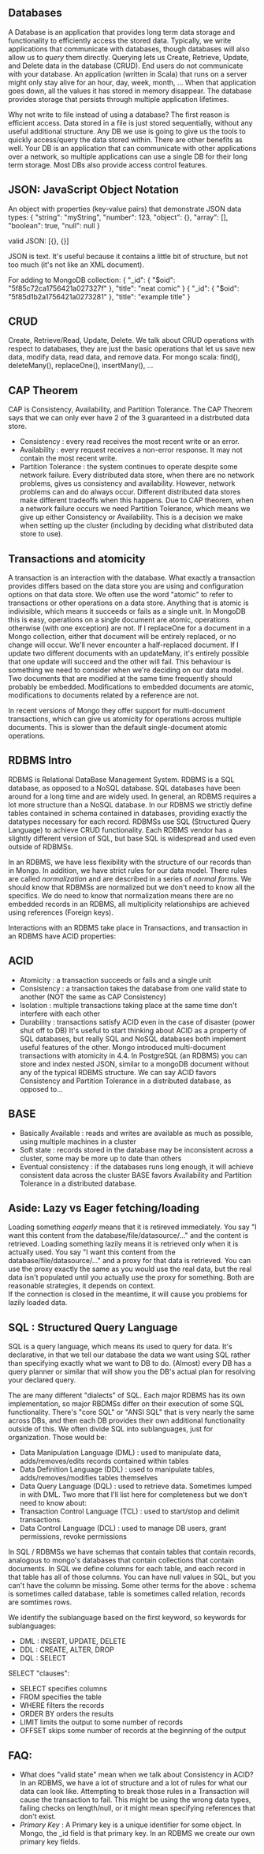 ## Databases

A Database is an application that provides long term data storage and functionality to efficiently access the stored data.  Typically, we write applications that communicate with databases, though databases will also allow us to *query* them directly.  Querying lets us Create, Retrieve, Update, and Delete data in the database (CRUD).  End users do not communicate with your database.  An application (written in Scala) that runs on a server might only stay alive for an hour, day, week, month, ...  When that application goes down, all the values it has stored in memory disappear.  The database provides storage that persists through multiple application lifetimes.

Why not write to file instead of using a database?  The first reason is efficient access.  Data stored in a file is just stored sequentially, without any useful additional structure.  Any DB we use is going to give us the tools to quickly access/query the data stored within.  There are other benefits as well.  Your DB is an application that can communicate with other applications over a network, so multiple applications can use a single DB for their long term storage.  Most DBs also provide access control features.


## JSON: JavaScript Object Notation

An object with properties (key-value pairs) that demonstrate JSON data types:
{
    "string": "myString",
    "number": 123,
    "object": {},
    "array": [],
    "boolean": true,
    "null": null
}

valid JSON:
[{}, {}]

JSON is text.  It's useful because it contains a little bit of structure, but not too much (it's not like an XML document).

For adding to MongoDB collection:
{
    "_id": {
        "$oid": "5f85c72ca1756421a027327f"
    },
    "title": "neat comic"
}
{
    "_id": {
        "$oid": "5f85d1b2a1756421a0273281"
    },
    "title": "example title"
}

## CRUD

Create, Retrieve/Read, Update, Delete.  We talk about CRUD operations with respect to databases, they are just the basic operations that let us save new data, modify data, read data, and remove data.  For mongo scala: find(), deleteMany(), replaceOne(), insertMany(), ...

## CAP Theorem

CAP is Consistency, Availability, and Partition Tolerance.  The CAP Theorem says that we can only ever have 2 of the 3 guaranteed in a distrbuted data store.
- Consistency : every read receives the most recent write or an error.
- Availability : every request receives a non-error response.  It may not contain the most recent write.
- Partition Tolerance : the system continues to operate despite some network failure.
Every distributed data store, when there are no network problems, gives us consistency and availability.  However, network problems can and do always occur.  Different distributed data stores make different tradeoffs when this happens.  Due to CAP theorem, when a network failure occurs we need Partition Tolerance, which means we give up either Consistency or Availability.  This is a decision we make when setting up the cluster (including by deciding what distributed data store to use).

## Transactions and atomicity

A transaction is an interaction with the database.  What exactly a transaction provides differs based on the data store you are using and configuration options on that data store.  We often use the word "atomic" to refer to transactions or other operations on a data store.  Anything that is atomic is indivisible, which means it succeeds or fails as a single unit.  In MongoDB this is easy, operations on a single document are atomic, operations otherwise (with one exception) are not.  If I replaceOne for a document in a Mongo collection, either that document will be entirely replaced, or no change will occur.  We'll never encounter a half-replaced document.  If I update two different documents with an updateMany, it's entirely possible that one update will succeed and the other will fail.  This behaviour is something we need to consider when we're deciding on our data model.  Two documents that are modified at the same time frequently should probably be embedded.  Modifications to embedded documents are atomic, modifications to documents related by a reference are not.

In recent versions of Mongo they offer support for multi-document transactions, which can give us atomicity for operations across multiple documents.  This is slower than the default single-document atomic operations.

## RDBMS Intro

RDBMS is Relational DataBase Management System.  RDBMS is a SQL database, as opposed to a NoSQL database.  SQL databases have been around for a long time and are widely used.  In general, an RDBMS requires a lot more structure than a NoSQL database.  In our RDBMS we strictly define tables contained in schema contained in databases, providing exactly the datatypes necessary for each record.  RDBMSs use SQL (Structured Query Language) to achieve CRUD functionality.  Each RDBMS vendor has a slightly different version of SQL, but base SQL is widespread and used even outside of RDBMSs.

In an RDBMS, we have less flexibility with the structure of our records than in Mongo.  In addition, we have strict rules for our data model.  There rules are called *normalization* and are described in a series of *normal forms*.  We should know that RDBMSs are normalized but we don't need to know all the specifics.  We do need to know that normalization means there are no embedded records in an RDBMS, all multiplicity relationships are achieved using references (Foreign keys).

Interactions with an RDBMS take place in Transactions, and transaction in an RDBMS have ACID properties:

## ACID

- Atomicity : a transaction succeeds or fails and a single unit
- Consistency : a transaction takes the database from one valid state to another (NOT the same as CAP Consistency)
- Isolation : multiple transactions taking place at the same time don't interfere with each other
- Durability : transactions satisfy ACID even in the case of disaster (power shut off to DB)
It's useful to start thinking about ACID as a property of SQL databases, but really SQL and NoSQL databases both implement useful features of the other.  Mongo introduced multi-document transactions with atomicity in 4.4.  In PostgreSQL (an RDBMS) you can store and index nested JSON, similar to a mongoDB document without any of the typical RDBMS structure.  We can say ACID favors Consistency and Partition Tolerance in a distributed database, as opposed to...

## BASE

- Basically Available : reads and writes are available as much as possible, using multiple machines in a cluster
- Soft state : records stored in the database may be inconsistent across a cluster, some may be more up to date than others
- Eventual consistency : if the databases runs long enough, it will achieve consistent data across the cluster
BASE favors Availability and Partition Tolerance in a distributed database.

## Aside: Lazy vs Eager fetching/loading

Loading something *eagerly* means that it is retireved immediately.  You say "I want this content from the database/file/datasource/..." and the content is retrieved.  Loading something lazily means it is retrieved only when it is actually used.  You say "I want this content from the database/file/datasource/..." and a proxy for that data is retrieved.  You can use the proxy exactly the same as you would use the real data, but the real data isn't populated until you actually use the proxy for something.  Both are reasonable strategies, it depends on context.  
If the connection is closed in the meantime, it will cause you problems for lazily loaded data.

## SQL : Structured Query Language
SQL is a query language, which means its used to query for data.  It's declarative, in that we tell our database the data we want using SQL rather than specifying exactly what we want to DB to do.  (Almost) every DB has a query planner or similar that will show you the DB's actual plan for resolving your declared query.

The are many different "dialects" of SQL.  Each major RDBMS has its own implementation, so major RBDMSs differ on their execution of some SQL functionality.  There's "core SQL" or "ANSI SQL" that is very nearly the same across DBs, and then each DB provides their own additional functionality outside of this.  We often divide SQL into sublanguages, just for organization.  Those would be:
- Data Manipulation Language (DML) : used to manipulate data, adds/removes/edits records contained within tables
- Data Definition Language (DDL) : used to manipulate tables, adds/removes/modifies tables themselves
- Data Query Language (DQL) : used to retrieve data.  Sometimes lumped in with DML.
Two more that I'll list here for completeness but we don't need to know about:
- Transaction Control Language (TCL) : used to start/stop and delimit transactions.
- Data Control Language (DCL) : used to manage DB users, grant permissions, revoke permissions

In SQL / RDBMSs we have schemas that contain tables that contain records, analogous to mongo's databases that contain collections that contain documents.  In SQL we define columns for each table, and each record in that table has all of those columns.  You can have null values in SQL, but you can't have the column be missing.
Some other terms for the above : schema is sometimes called database, table is sometimes called relation, records are somtimes rows.

We identify the sublanguage based on the first keyword, so keywords for sublanguages:
- DML : INSERT, UPDATE, DELETE
- DDL : CREATE, ALTER, DROP
- DQL : SELECT

SELECT "clauses":
- SELECT specifies columns
- FROM specifies the table
- WHERE filters the records
- ORDER BY orders the results
- LIMIT limits the output to some number of records
- OFFSET skips some number of records at the beginning of the output


## FAQ:

- What does "valid state" mean when we talk about Consistency in ACID?  In an RDBMS, we have a lot of structure and a lot of rules for what our data can look like.  Attempting to break those rules in a Transaction will cause the transaction to fail.  This might be using the wrong data types, failing checks on length/null, or it might mean specifying references that don't exist.
- *Primary Key* : A Primary key is a unique identifier for some object.  In Mongo, the _id field is that primary key.  In an RDBMS we create our own primary key fields.
